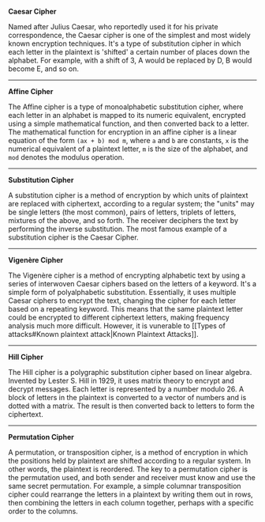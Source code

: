 **Caesar Cipher**

Named after Julius Caesar, who reportedly used it for his private correspondence, the Caesar cipher is one of the simplest and most widely known encryption techniques. It's a type of substitution cipher in which each letter in the plaintext is 'shifted' a certain number of places down the alphabet. For example, with a shift of 3, A would be replaced by D, B would become E, and so on.

---

**Affine Cipher**

The Affine cipher is a type of monoalphabetic substitution cipher, where each letter in an alphabet is mapped to its numeric equivalent, encrypted using a simple mathematical function, and then converted back to a letter. The mathematical function for encryption in an affine cipher is a linear equation of the form `(ax + b) mod m`, where `a` and `b` are constants, `x` is the numerical equivalent of a plaintext letter, `m` is the size of the alphabet, and `mod` denotes the modulus operation.

---

**Substitution Cipher**

A substitution cipher is a method of encryption by which units of plaintext are replaced with ciphertext, according to a regular system; the "units" may be single letters (the most common), pairs of letters, triplets of letters, mixtures of the above, and so forth. The receiver deciphers the text by performing the inverse substitution. The most famous example of a substitution cipher is the Caesar Cipher.

---

**Vigenère Cipher**

The Vigenère cipher is a method of encrypting alphabetic text by using a series of interwoven Caesar ciphers based on the letters of a keyword. It's a simple form of polyalphabetic substitution. Essentially, it uses multiple Caesar ciphers to encrypt the text, changing the cipher for each letter based on a repeating keyword. This means that the same plaintext letter could be encrypted to different ciphertext letters, making frequency analysis much more difficult. However, it is vunerable to [[Types of attacks#Known plaintext attack|Known Plaintext Attacks]].

---

**Hill Cipher**

The Hill cipher is a polygraphic substitution cipher based on linear algebra. Invented by Lester S. Hill in 1929, it uses matrix theory to encrypt and decrypt messages. Each letter is represented by a number modulo 26. A block of letters in the plaintext is converted to a vector of numbers and is dotted with a matrix. The result is then converted back to letters to form the ciphertext.

---

**Permutation Cipher**

A permutation, or transposition cipher, is a method of encryption in which the positions held by plaintext are shifted according to a regular system. In other words, the plaintext is reordered. The key to a permutation cipher is the permutation used, and both sender and receiver must know and use the same secret permutation. For example, a simple columnar transposition cipher could rearrange the letters in a plaintext by writing them out in rows, then combining the letters in each column together, perhaps with a specific order to the columns.
